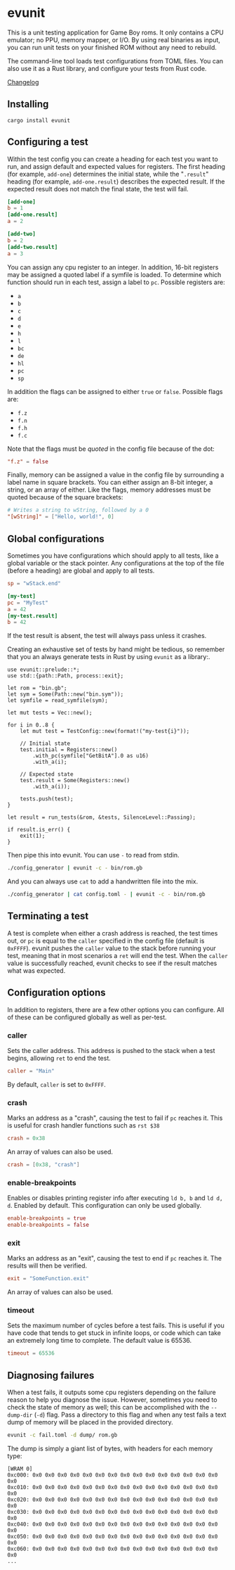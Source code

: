 # evunit

This is a unit testing application for Game Boy roms.
It only contains a CPU emulator; no PPU, memory mapper, or I/O.
By using real binaries as input, you can run unit tests on your finished ROM without any need to rebuild.

The command-line tool loads test configurations from TOML files.
You can also use it as a Rust library, and configure your tests from Rust code.

[Changelog](./CHANGELOG.md)

## Installing

`cargo install evunit`

## Configuring a test

Within the test config you can create a heading for each test you want to run, and assign default and expected values for registers.
The first heading (for example, `add-one`) determines the initial state, while the "`.result`" heading (for example, `add-one.result`) describes the expected result.
If the expected result does not match the final state, the test will fail.

```toml
[add-one]
b = 1
[add-one.result]
a = 2

[add-two]
b = 2
[add-two.result]
a = 3
```

You can assign any cpu register to an integer.
In addition, 16-bit registers may be assigned a quoted label if a symfile is loaded.
To determine which function should run in each test, assign a label to `pc`.
Possible registers are:
- `a`
- `b`
- `c`
- `d`
- `e`
- `h`
- `l`
- `bc`
- `de`
- `hl`
- `pc`
- `sp`

In addition the flags can be assigned to either `true` or `false`.
Possible flags are:
- `f.z`
- `f.n`
- `f.h`
- `f.c`

Note that the flags must be *quoted* in the config file because of the dot:
```toml
"f.z" = false
```

Finally, memory can be assigned a value in the config file by surrounding a label name in square brackets.
You can either assign an 8-bit integer, a string, or an array of either.
Like the flags, memory addresses must be quoted because of the square brackets:
```toml
# Writes a string to wString, followed by a 0
"[wString]" = ["Hello, world!", 0]
```

## Global configurations

Sometimes you have configurations which should apply to all tests, like a global variable or the stack pointer.
Any configurations at the top of the file (before a heading) are global and apply to all tests.

```toml
sp = "wStack.end"

[my-test]
pc = "MyTest"
a = 42
[my-test.result]
b = 42
```

If the test result is absent, the test will always pass unless it crashes.

Creating an exhaustive set of tests by hand might be tedious, so remember that you an always generate tests in Rust by using `evunit` as a library:.

```rust,ignore
use evunit::prelude::*;
use std::{path::Path, process::exit};

let rom = "bin.gb";
let sym = Some(Path::new("bin.sym"));
let symfile = read_symfile(sym);

let mut tests = Vec::new();

for i in 0..8 {
	let mut test = TestConfig::new(format!("my-test{i}"));

	// Initial state
	test.initial = Registers::new()
		.with_pc(symfile["GetBitA"].0 as u16)
		.with_a(i);

	// Expected state
	test.result = Some(Registers::new()
		.with_a(i));

	tests.push(test);
}

let result = run_tests(&rom, &tests, SilenceLevel::Passing);

if result.is_err() {
	exit(1);
}
```

Then pipe this into evunit.
You can use `-` to read from stdin.

```sh
./config_generator | evunit -c - bin/rom.gb
```

And you can always use `cat` to add a handwritten file into the mix.

```sh
./config_generator | cat config.toml - | evunit -c - bin/rom.gb
```

## Terminating a test

A test is complete when either a crash address is reached, the test times out, or `pc` is equal to the `caller` specified in the config file (default is `0xFFFF`).
evunit pushes the `caller` value to the stack before running your test, meaning that in most scenarios a `ret` will end the test.
When the `caller` value is successfully reached, evunit checks to see if the result matches what was expected.

## Configuration options

In addition to registers, there are a few other options you can configure.
All of these can be configured globally as well as per-test.

### caller

Sets the caller address.
This address is pushed to the stack when a test begins, allowing `ret` to end the test.

```toml
caller = "Main"
```

By default, `caller` is set to `0xFFFF`.

### crash

Marks an address as a "crash", causing the test to fail if `pc` reaches it.
This is useful for crash handler functions such as `rst $38`

```toml
crash = 0x38
```

An array of values can also be used.

```toml
crash = [0x38, "crash"]
```

### enable-breakpoints

Enables or disables printing register info after executing `ld b, b` and `ld d, d`.
Enabled by default.
This configuration can only be used globally.

```toml
enable-breakpoints = true
enable-breakpoints = false
```

### exit

Marks an address as an "exit", causing the test to end if `pc` reaches it.
The results will then be verified.

```toml
exit = "SomeFunction.exit"
```

An array of values can also be used.

### timeout

Sets the maximum number of cycles before a test fails.
This is useful if you have code that tends to get stuck in infinite loops, or code which can take an extremely long time to complete.
The default value is 65536.

```toml
timeout = 65536
```

## Diagnosing failures

When a test fails, it outputs some cpu registers depending on the failure reason to help you diagnose the issue.
However, sometimes you need to check the state of memory as well; this can be accomplished with the `--dump-dir` (`-d`) flag.
Pass a directory to this flag and when any test fails a text dump of memory will be placed in the provided directory.

```bash
evunit -c fail.toml -d dump/ rom.gb
```

The dump is simply a giant list of bytes, with headers for each memory type:

```not_rust
[WRAM 0]
0xc000: 0x0 0x0 0x0 0x0 0x0 0x0 0x0 0x0 0x0 0x0 0x0 0x0 0x0 0x0 0x0 0x0
0xc010: 0x0 0x0 0x0 0x0 0x0 0x0 0x0 0x0 0x0 0x0 0x0 0x0 0x0 0x0 0x0 0x0
0xc020: 0x0 0x0 0x0 0x0 0x0 0x0 0x0 0x0 0x0 0x0 0x0 0x0 0x0 0x0 0x0 0x0
0xc030: 0x0 0x0 0x0 0x0 0x0 0x0 0x0 0x0 0x0 0x0 0x0 0x0 0x0 0x0 0x0 0x0
0xc040: 0x0 0x0 0x0 0x0 0x0 0x0 0x0 0x0 0x0 0x0 0x0 0x0 0x0 0x0 0x0 0x0
0xc050: 0x0 0x0 0x0 0x0 0x0 0x0 0x0 0x0 0x0 0x0 0x0 0x0 0x0 0x0 0x0 0x0
0xc060: 0x0 0x0 0x0 0x0 0x0 0x0 0x0 0x0 0x0 0x0 0x0 0x0 0x0 0x0 0x0 0x0
...
```
